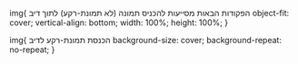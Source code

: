 img{        הפקודות הבאות מסייעות להכניס תמונה (לא תמונת-רקע) לתוך דיב
            object-fit: cover;
            vertical-align: bottom;
            width: 100%;
            height: 100%;
}

img{    הכנסת תמונת-רקע לדיב
        background-size: cover;
        background-repeat: no-repeat;
}